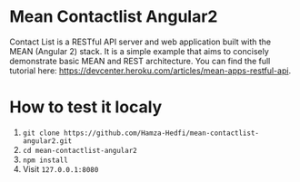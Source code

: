 
# Mean Contactlist Angular2

Contact List is a RESTful API server and web application built with the MEAN (Angular 2) stack. It is a simple example that aims to concisely demonstrate basic MEAN and REST architecture. You can find the full tutorial here: https://devcenter.heroku.com/articles/mean-apps-restful-api.

# How to test it localy
1. `git clone https://github.com/Hamza-Hedfi/mean-contactlist-angular2.git`
2. `cd mean-contactlist-angular2`
3. `npm install`
4. Visit `127.0.0.1:8080`
